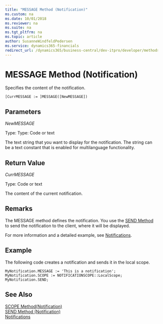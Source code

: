 ```yaml
---
title: "MESSAGE Method (Notification)"
ms.custom: na
ms.date: 10/01/2018
ms.reviewer: na
ms.suite: na
ms.tgt_pltfrm: na
ms.topic: article
author: SusanneWindfeldPedersen
ms.service: dynamics365-financials
redirect_url: /dynamics365/business-central/dev-itpro/developer/methods-auto/al-method-reference
---
```


 

# MESSAGE Method (Notification)
Specifies the content of the notification.

```
[CurrMESSAGE := ]MESSAGE([NewMESSAGE])
```

## Parameters
*NewMESSAGE*

Type: Type: Code or text

The text string that you want to display for the notification. The string can be a text constant that is enabled for multilanguage functionality.

## Return Value
*CurrMESSAGE*

Type: Code or text

The content of the current notification.

## Remarks
The MESSAGE method defines the notification. You use the [SEND Method](devenv-send-method-notification.md) to send the notification to the client, where it will be displayed.

For more information and a detailed example, see [Notifications](../devenv-notifications-developing.md).

##  Example
The following code creates a notification and sends it in the local scope.
```
MyNotification.MESSAGE := 'This is a notification';
MyNotification.SCOPE := NOTIFICATIONSCOPE::LocalScope;
MyNotification.SEND;
```

## See Also  
[SCOPE Method(Notification)](devenv-scope-method-notification.md)  
[SEND Method (Notification)](devenv-send-method-notification.md)  
[Notifications](../devenv-notifications-developing.md)
